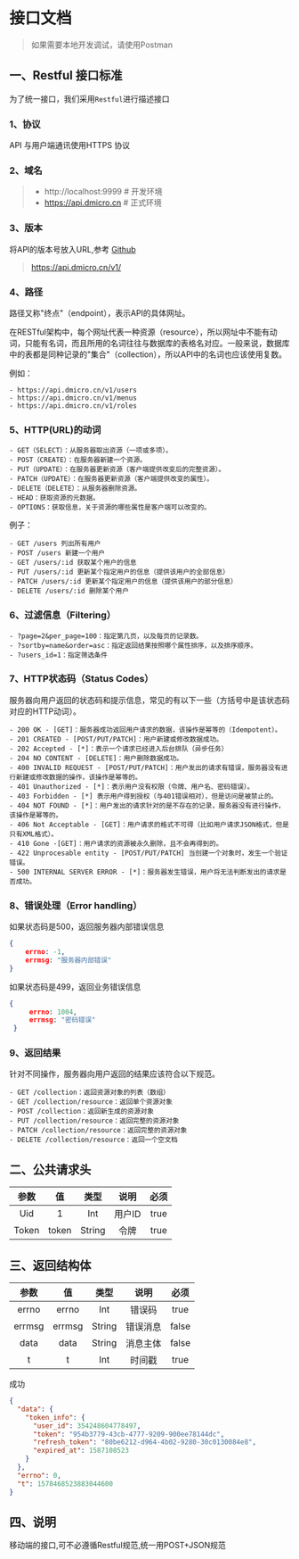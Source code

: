 # 接口文档
> 如果需要本地开发调试，请使用Postman
## 一、Restful 接口标准
为了统一接口，我们采用`Restful`进行描述接口
### 1、协议
API 与用户端通讯使用HTTPS 协议
### 2、域名
> - http://localhost:9999 # 开发环境  
> - https://api.dmicro.cn  # 正式环境     
### 3、版本
将API的版本号放入URL,参考 [Github](https://developer.github.com/v3/media/#request-specific-version)
> https://api.dmicro.cn/v1/
### 4、路径
路径又称"终点"（endpoint），表示API的具体网址。

在RESTful架构中，每个网址代表一种资源（resource），所以网址中不能有动词，只能有名词，而且所用的名词往往与数据库的表格名对应。一般来说，数据库中的表都是同种记录的"集合"（collection），所以API中的名词也应该使用复数。

例如：

```
- https://api.dmicro.cn/v1/users
- https://api.dmicro.cn/v1/menus
- https://api.dmicro.cn/v1/roles
```
### 5、HTTP(URL)的动词

```
- GET（SELECT）：从服务器取出资源（一项或多项）。
- POST（CREATE）：在服务器新建一个资源。
- PUT（UPDATE）：在服务器更新资源（客户端提供改变后的完整资源）。
- PATCH（UPDATE）：在服务器更新资源（客户端提供改变的属性）。
- DELETE（DELETE）：从服务器删除资源。
- HEAD：获取资源的元数据。
- OPTIONS：获取信息，关于资源的哪些属性是客户端可以改变的。
```

例子：

```
- GET /users 列出所有用户
- POST /users 新建一个用户
- GET /users/:id 获取某个用户的信息
- PUT /users/:id 更新某个指定用户的信息（提供该用户的全部信息）
- PATCH /users/:id 更新某个指定用户的信息（提供该用户的部分信息）
- DELETE /users/:id 删除某个用户
```
### 6、过滤信息（Filtering）
```
- ?page=2&per_page=100：指定第几页，以及每页的记录数。
- ?sortby=name&order=asc：指定返回结果按照哪个属性排序，以及排序顺序。
- ?users_id=1：指定筛选条件
```
### 7、HTTP状态码（Status Codes）
服务器向用户返回的状态码和提示信息，常见的有以下一些（方括号中是该状态码对应的HTTP动词）。
```
- 200 OK - [GET]：服务器成功返回用户请求的数据，该操作是幂等的（Idempotent）。
- 201 CREATED - [POST/PUT/PATCH]：用户新建或修改数据成功。
- 202 Accepted - [*]：表示一个请求已经进入后台排队（异步任务）
- 204 NO CONTENT - [DELETE]：用户删除数据成功。
- 400 INVALID REQUEST - [POST/PUT/PATCH]：用户发出的请求有错误，服务器没有进行新建或修改数据的操作，该操作是幂等的。
- 401 Unauthorized - [*]：表示用户没有权限（令牌、用户名、密码错误）。
- 403 Forbidden - [*] 表示用户得到授权（与401错误相对），但是访问是被禁止的。
- 404 NOT FOUND - [*]：用户发出的请求针对的是不存在的记录，服务器没有进行操作，该操作是幂等的。
- 406 Not Acceptable - [GET]：用户请求的格式不可得（比如用户请求JSON格式，但是只有XML格式）。
- 410 Gone -[GET]：用户请求的资源被永久删除，且不会再得到的。
- 422 Unprocesable entity - [POST/PUT/PATCH] 当创建一个对象时，发生一个验证错误。
- 500 INTERNAL SERVER ERROR - [*]：服务器发生错误，用户将无法判断发出的请求是否成功。
```

### 8、错误处理（Error handling）
如果状态码是500，返回服务器内部错误信息
```json
{
    errno: -1,
    errmsg: "服务器内部错误"
}
```

如果状态码是499，返回业务错误信息
```json
{
     errno: 1004,
     errmsg: "密码错误"
 }
```

### 9、返回结果
针对不同操作，服务器向用户返回的结果应该符合以下规范。
```
- GET /collection：返回资源对象的列表（数组）
- GET /collection/resource：返回单个资源对象
- POST /collection：返回新生成的资源对象
- PUT /collection/resource：返回完整的资源对象
- PATCH /collection/resource：返回完整的资源对象
- DELETE /collection/resource：返回一个空文档
```

## 二、公共请求头
| 参数     | 值        | 类型   | 说明     | 必须   | 
|:--------:|:---------:|:------:|:--------:|:------:|
| Uid     | 1          | Int    | 用户ID   | true   |
| Token   | token      | String | 令牌     | true   |

## 三、返回结构体
| 参数     | 值        | 类型   | 说明     | 必须   | 
|:--------:|:---------:|:------:|:--------:|:------:|
| errno    | errno     | Int    | 错误码   | true   |
| errmsg   | errmsg    | String | 错误消息 | false  |
| data     | data      | String | 消息主体 | false  |
| t        | t         | Int    | 时间戳   | true   |

成功
```json
{
  "data": {
    "token_info": {
      "user_id": 354248604778497,
      "token": "954b3779-43cb-4777-9209-900ee78144dc",
      "refresh_token": "80be6212-d964-4b02-9280-30c0130084e8",
      "expired_at": 1587108523
    }
  },
  "errno": 0,
  "t": 1578468523883044600
}
```

## 四、说明
移动端的接口,可不必遵循Restful规范,统一用POST+JSON规范
